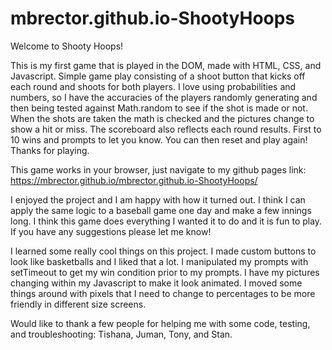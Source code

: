 # mbrector.github.io-ShootyHoops

Welcome to Shooty Hoops!

This is my first game that is played in the DOM, made with HTML, CSS, and Javascript. Simple game play consisting of a shoot button that kicks off each round and shoots for both players. I love using probabilities and numbers, so I have the accuracies of the players randomly generating and then being tested against Math.random to see if the shot is made or not. When the shots are taken the math is checked and the pictures change to show a hit or miss. The scoreboard also reflects each round results. First to 10 wins and prompts to let you know. You can then reset and play again! Thanks for playing.

This game works in your browser, just navigate to my github pages link: https://mbrector.github.io/mbrector.github.io-ShootyHoops/

I enjoyed the project and I am happy with how it turned out. I think I can apply the same logic to a baseball game one day and make a few innings long. I think this game does everything I wanted it to do and it is fun to play. If you have any suggestions please let me know!

I learned some really cool things on this project. I made custom buttons to look like basketballs and I liked that a lot. I manipulated my prompts with setTimeout to get my win condition prior to my prompts. I have my pictures changing within my Javascript to make it look animated. I moved some things around with pixels that I need to change to percentages to be more friendly in different size screens.

Would like to thank a few people for helping me with some code, testing, and troubleshooting: Tishana, Juman, Tony, and Stan.